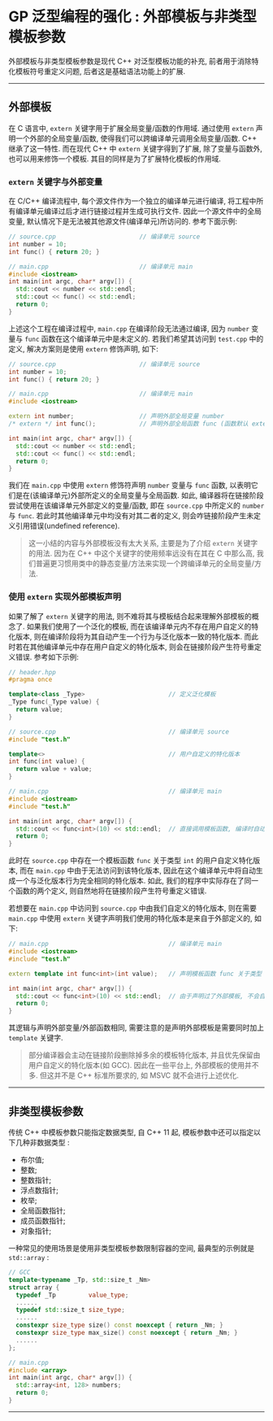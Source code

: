 # GP 泛型编程的强化 : 外部模板与非类型模板参数   

外部模板与非类型模板参数是现代 C++ 对泛型模板功能的补充, 前者用于消除特化模板符号重定义问题, 后者这是基础语法功能上的扩展.

---

## 外部模板  

在 C 语言中, `extern` 关键字用于扩展全局变量/函数的作用域. 通过使用 `extern` 声明一个外部的全局变量/函数, 使得我们可以跨编译单元调用全局变量/函数. C++ 继承了这一特性. 而在现代 C++ 中 `extern` 关键字得到了扩展, 除了变量与函数外, 也可以用来修饰一个模板. 其目的同样是为了扩展特化模板的作用域.

### `extern` 关键字与外部变量  

在 C/C++ 编译流程中, 每个源文件作为一个独立的编译单元进行编译, 将工程中所有编译单元编译过后才进行链接过程并生成可执行文件. 因此一个源文件中的全局变量, 默认情况下是无法被其他源文件(编译单元)所访问的. 参考下面示例:  

```cpp
// source.cpp                       // 编译单元 source
int number = 10;
int func() { return 20; }

// main.cpp                         // 编译单元 main
#include <iostream>
int main(int argc, char* argv[]) {
  std::cout << number << std::endl;
  std::cout << func() << std::endl;
  return 0;
}
```

上述这个工程在编译过程中, `main.cpp` 在编译阶段无法通过编译, 因为 `number` 变量与 `func` 函数在这个编译单元中是未定义的. 若我们希望其访问到 `test.cpp` 中的定义, 解决方案则是使用 `extern` 修饰声明, 如下: 

```cpp
// source.cpp                       // 编译单元 source
int number = 10;
int func() { return 20; }

// main.cpp                         // 编译单元 main
#include <iostream>

extern int number;                  // 声明外部全局变量 number
/* extern */ int func();            // 声明外部全局函数 func (函数默认 extern, 可省略关键字)

int main(int argc, char* argv[]) {
  std::cout << number << std::endl;
  std::cout << func() << std::endl;
  return 0;
}
```

我们在 `main.cpp` 中使用 `extern` 修饰符声明 `number` 变量与 `func` 函数, 以表明它们是在(该编译单元)外部所定义的全局变量与全局函数. 如此, 编译器将在链接阶段尝试使用在该编译单元外部定义的变量/函数, 即在 `source.cpp` 中所定义的 `number` 与 `func`. 若此时其他编译单元中均没有对其二者的定义, 则会咋链接阶段产生未定义引用错误(undefined reference).  

> 这一小结的内容与外部模板没有太大关系, 主要是为了介绍 `extern` 关键字的用法. 因为在 C++ 中这个关键字的使用频率远没有在其在 C 中那么高, 我们普遍更习惯用类中的静态变量/方法来实现一个跨编译单元的全局变量/方法.

### 使用 `extern` 实现外部模板声明  

如果了解了 `extern` 关键字的用法, 则不难将其与模板结合起来理解外部模板的概念了. 如果我们使用了一个泛化的模板, 而在该编译单元内不存在用户自定义的特化版本, 则在编译阶段将为其自动产生一个行为与泛化版本一致的特化版本. 而此时若在其他编译单元中存在用户自定义的特化版本, 则会在链接阶段产生符号重定义错误. 参考如下示例:  

```cpp
// header.hpp
#pragma once

template<class _Type>                       // 定义泛化模板
_Type func(_Type value) {
  return value;
}

// source.cpp                               // 编译单元 source
#include "test.h"

template<>                                  // 用户自定义的特化版本
int func(int value) {
  return value + value;
}

// main.cpp                                 // 编译单元 main
#include <iostream>
#include "test.h"

int main(int argc, char* argv[]) {
  std::cout << func<int>(10) << std::endl;  // 直接调用模板函数, 编译时自动产生一个特化版本
  return 0;
}
```

此时在 `source.cpp` 中存在一个模板函数 `func` 关于类型 `int` 的用户自定义特化版本, 而在 `main.cpp` 中由于无法访问到该特化版本, 因此在这个编译单元中将自动生成一个与泛化版本行为完全相同的特化版本. 如此, 我们的程序中实际存在了同一个函数的两个定义, 则自然地将在链接阶段产生符号重定义错误.  

若想要在 `main.cpp` 中访问到 `source.cpp` 中由我们自定义的特化版本, 则在需要 `main.cpp` 中使用 `extern` 关键字声明我们使用的特化版本是来自于外部定义的, 如下:  

```cpp
// main.cpp                                 // 编译单元 main
#include <iostream>
#include "test.h"

extern template int func<int>(int value);   // 声明模板函数 func 关于类型 int 的外部特化版本

int main(int argc, char* argv[]) {
  std::cout << func<int>(10) << std::endl;  // 由于声明过了外部模板, 不会自动产生特化版本
  return 0;
}
```

其逻辑与声明外部变量/外部函数相同, 需要注意的是声明外部模板是需要同时加上 `template` 关键字.  

> 部分编译器会主动在链接阶段删除掉多余的模板特化版本, 并且优先保留由用户自定义的特化版本(如 GCC). 因此在一些平台上, 外部模板的使用并不多. 但这并不是 C++ 标准所要求的, 如 MSVC 就不会进行上述优化. 

---

## 非类型模板参数  

传统 C++ 中模板参数只能指定数据类型, 自 C++ 11 起, 模板参数中还可以指定以下几种非数据类型 :  

- 布尔值;  
- 整数;  
- 整数指针;  
- 浮点数指针;  
- 枚举;  
- 全局函数指针;  
- 成员函数指针;  
- 对象指针;  

一种常见的使用场景是使用非类型模板参数限制容器的空间, 最典型的示例就是 `std::array` : 

```cpp
// GCC
template<typename _Tp, std::size_t _Nm>
struct array {
  typedef _Tp         value_type;
  ......
  typedef std::size_t size_type;
  ......
  constexpr size_type size() const noexcept { return _Nm; }
  constexpr size_type max_size() const noexcept { return _Nm; }
  ......
};

// main.cpp
#include <array>
int main(int argc, char* argv[]) {
  std::array<int, 128> numbers;
  return 0;
}
```

---